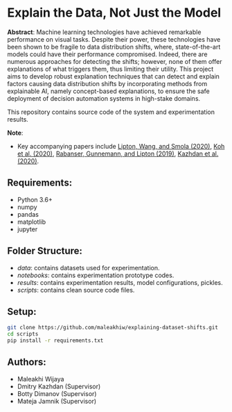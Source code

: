 # Explain the Data, Not Just the Model

**Abstract**:  Machine learning technologies have achieved remarkable performance on visual tasks. Despite their power, these technologies have been shown to be fragile to data distribution shifts, where, state-of-the-art models could have their performance compromised. Indeed, there are numerous approaches for detecting the shifts; however, none of them offer explanations of what triggers them, thus limiting their utility. This project aims to develop robust explanation techniques that can detect and explain factors causing data distribution shifts by incorporating methods from explainable AI, namely concept-based explanations, to ensure the safe deployment of decision automation systems in high-stake domains.  

This repository contains source code of the system and experimentation results.

**Note**:
- Key accompanying papers include [Lipton, Wang, and Smola (2020)](https://arxiv.org/pdf/1802.03916.pdf), [Koh et al. (2020)](https://arxiv.org/pdf/2007.04612.pdf), [Rabanser, Gunnemann, and Lipton (2019)](https://arxiv.org/pdf/1810.11953.pdf), [Kazhdan et al. (2020)](https://arxiv.org/pdf/2010.13233.pdf).

## Requirements:
- Python 3.6+
- numpy
- pandas
- matplotlib
- jupyter

## Folder Structure:
- *data*: contains datasets used for experimentation.
- *notebooks*: contains experimentation prototype codes.
- *results*: contains experimentation results, model configurations, pickles.
- *scripts*: contains clean source code files.

## Setup:
```bash
git clone https://github.com/maleakhiw/explaining-dataset-shifts.git
cd scripts
pip install -r requirements.txt
```

## Authors:
- Maleakhi Wijaya
- Dmitry Kazhdan (Supervisor)
- Botty Dimanov (Supervisor)
- Mateja Jamnik (Supervisor)
